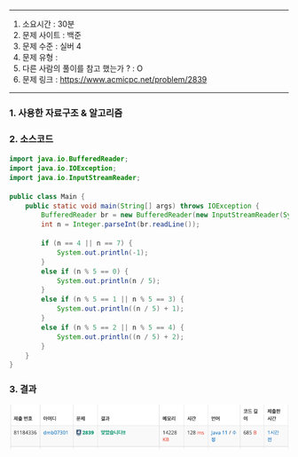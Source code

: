 
---

1. 소요시간 : 30분
2. 문제 사이트 : 백준
3. 문제 수준 : 실버 4
4. 문제 유형 : 
5. 다른 사람의 풀이를 참고 했는가 ? : O
6. 문제 링크 : https://www.acmicpc.net/problem/2839
---

### 1. 사용한 자료구조 & 알고리즘


### 2. 소스코드
```java
import java.io.BufferedReader;
import java.io.IOException;
import java.io.InputStreamReader;

public class Main {
    public static void main(String[] args) throws IOException {
        BufferedReader br = new BufferedReader(new InputStreamReader(System.in));
        int n = Integer.parseInt(br.readLine());

        if (n == 4 || n == 7) {
            System.out.println(-1);
        }
        else if (n % 5 == 0) {
            System.out.println(n / 5);
        }
        else if (n % 5 == 1 || n % 5 == 3) {
            System.out.println((n / 5) + 1);
        }
        else if (n % 5 == 2 || n % 5 == 4) {
            System.out.println((n / 5) + 2);
        }
    }
}

```
### 3. 결과
![img_13.png](image%2Fimg_13.png)